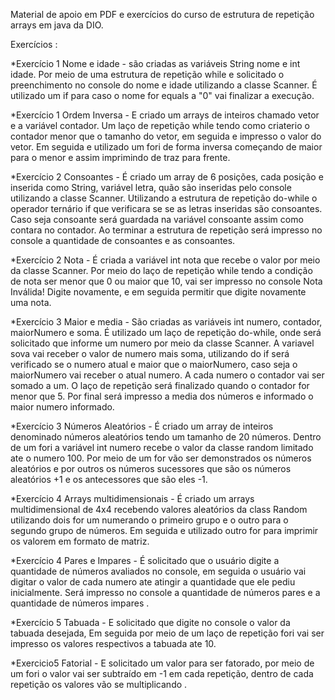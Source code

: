 Material de apoio em PDF  e exercícios do curso de estrutura de repetição arrays em java da DIO.

Exercícios :

*Exercício 1 Nome e idade - são criadas as variáveis String nome e int idade. Por meio de uma estrutura de repetição while e solicitado o preenchimento no console do nome e idade utilizando a classe Scanner. É utilizado um if para caso o nome for equals a "0" vai finalizar a execução.

*Exercício 1 Ordem Inversa - E criado um arrays de inteiros chamado vetor e a variável contador. Um laço de repetição while tendo como criaterio o contador menor que o tamanho do vetor, em seguida e impresso o valor do vetor. Em seguida e utilizado um fori  de forma inversa começando de maior para o menor e assim imprimindo de traz para frente.

*Exercício 2 Consoantes - É criado um array de 6 posições, cada posição e inserida como String,  variável letra, quão são inseridas pelo console utilizando a classe Scanner. Utilizando a estrutura de repetição do-while o operador ternário if que verificara se se as letras inseridas são consoantes. Caso seja consoante será guardada na variável consoante assim como contara no contador. Ao terminar a estrutura de repetição será impresso no console a quantidade de consoantes e as consoantes.

*Exercício 2 Nota - É criada a variável int nota que recebe o valor por meio da classe Scanner. Por meio do laço de repetição while tendo a condição de nota ser menor que 0 ou maior que 10, vai ser impresso no console Nota Inválida! Digite novamente, e em seguida permitir que digite novamente uma nota.



*Exercício 3 Maior e media - São criadas as variáveis int numero, contador, maiorNumero e soma.  É utilizado um laço de repetição do-while, onde será solicitado que informe um numero por meio da classe Scanner. A variavel sova vai receber o valor de numero mais soma, utilizando do if será verificado se o numero atual e maior que o maiorNumero, caso seja o maiorNumero vai receber o atual numero. A cada numero o contador vai ser somado a um. O laço de repetição será finalizado quando o contador for menor que 5. Por final será impresso a media dos números e informado o maior numero informado.

*Exercício 3 Números Aleatórios - É criado um array de inteiros denominado números aleatórios tendo um tamanho de 20 números. Dentro de um fori a variável int numero recebe o valor da classe random limitado ate o numero 100. Por meio de um for vão ser demonstrados os números aleatórios e por outros os números sucessores que são os números aleatórios +1 e os antecessores que são eles -1.

*Exercício 4 Arrays multidimensionais - É criado um arrays  multidimensional de 4x4 recebendo valores aleatórios da class Random utilizando dois for um numerando o primeiro grupo e o outro para o segundo grupo de números. Em seguida e utilizado outro for para imprimir os valorem em formato de matriz.

*Exercício 4 Pares e Impares - É solicitado que o usuário digite a quantidade de números avaliados no console, em seguida o usuário vai digitar o valor de cada numero ate atingir a quantidade que ele pediu inicialmente. Será impresso no console a quantidade de números pares e a quantidade de números impares .

*Exercício 5 Tabuada - E solicitado que digite no console o valor da tabuada desejada, Em seguida por meio de um laço de repetição fori vai ser impresso os valores respectivos a tabuada ate 10.

*Exercicio5 Fatorial - E solicitado um valor para ser fatorado, por meio de um fori o valor vai ser subtraído em -1 em cada repetição, dentro de cada repetição os valores vão se multiplicando .